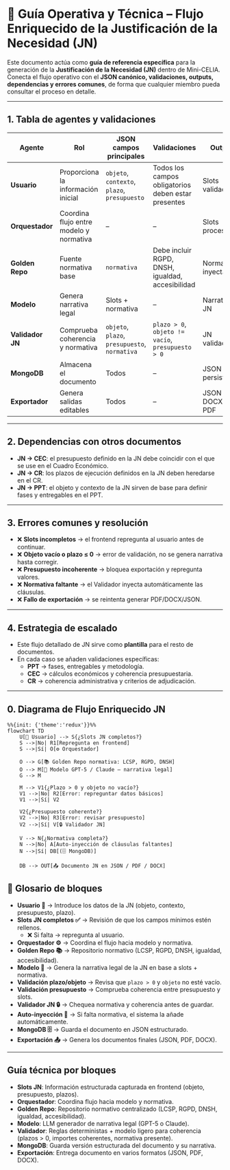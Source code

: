 # 📑 Guía Operativa y Técnica – Flujo Enriquecido de la Justificación de la Necesidad (JN)

Este documento actúa como **guía de referencia específica** para la generación de la **Justificación de la Necesidad (JN)** dentro de Mini-CELIA.  
Conecta el flujo operativo con el **JSON canónico, validaciones, outputs, dependencias y errores comunes**, de forma que cualquier miembro pueda consultar el proceso en detalle.

---

## 1. Tabla de agentes y validaciones

| Agente        | Rol                                      | JSON campos principales                          | Validaciones                                       | Output              | Posibles errores                          |
|---------------|------------------------------------------|-------------------------------------------------|---------------------------------------------------|---------------------|-------------------------------------------|
| **Usuario**   | Proporciona la información inicial       | `objeto`, `contexto`, `plazo`, `presupuesto`    | Todos los campos obligatorios deben estar presentes | Slots validados     | Slots incompletos → repregunta en frontend |
| **Orquestador** | Coordina flujo entre modelo y normativa | –                                               | –                                                 | Slots procesados    | Falla conexión con modelo → reintento      |
| **Golden Repo** | Fuente normativa base                  | `normativa`                                     | Debe incluir RGPD, DNSH, igualdad, accesibilidad  | Normativa inyectada | Falta normativa → auto-inyección           |
| **Modelo**    | Genera narrativa legal                  | Slots + normativa                               | –                                                 | Narrativa JN        | Narrativa incompleta → reintento           |
| **Validador JN** | Comprueba coherencia y normativa      | `objeto`, `plazo`, `presupuesto`, `normativa`   | `plazo > 0`, `objeto != vacío`, `presupuesto > 0` | JN validado         | Incoherencias detectadas → corrección      |
| **MongoDB**   | Almacena el documento                   | Todos                                           | –                                                 | JSON JN persistente | Error de guardado → rollback               |
| **Exportador**| Genera salidas editables                | Todos                                           | –                                                 | JSON / DOCX / PDF   | Error exportación → reintento              |

---

## 2. Dependencias con otros documentos

- **JN → CEC**: el presupuesto definido en la JN debe coincidir con el que se use en el Cuadro Económico.  
- **JN → CR**: los plazos de ejecución definidos en la JN deben heredarse en el CR.  
- **JN → PPT**: el objeto y contexto de la JN sirven de base para definir fases y entregables en el PPT.  

---

## 3. Errores comunes y resolución

- ❌ **Slots incompletos** → el frontend repregunta al usuario antes de continuar.  
- ❌ **Objeto vacío o plazo ≤ 0** → error de validación, no se genera narrativa hasta corregir.  
- ❌ **Presupuesto incoherente** → bloquea exportación y repregunta valores.  
- ❌ **Normativa faltante** → el Validador inyecta automáticamente las cláusulas.  
- ❌ **Fallo de exportación** → se reintenta generar PDF/DOCX/JSON.  

---

## 4. Estrategia de escalado

- Este flujo detallado de JN sirve como **plantilla** para el resto de documentos.  
- En cada caso se añaden validaciones específicas:  
  - **PPT** → fases, entregables y metodología.  
  - **CEC** → cálculos económicos y coherencia presupuestaria.  
  - **CR** → coherencia administrativa y criterios de adjudicación.  

---

## 0. Diagrama de Flujo Enriquecido JN

```mermaid
%%{init: {'theme':'redux'}}%%
flowchart TD
    U[👤 Usuario] --> S{¿Slots JN completos?}
    S -->|No| R1[Repregunta en frontend]
    S -->|Sí| O[⚙️ Orquestador]

    O --> G[📚 Golden Repo normativa: LCSP, RGPD, DNSH]
    O --> M[🤖 Modelo GPT-5 / Claude – narrativa legal]
    G --> M

    M --> V1{¿Plazo > 0 y objeto no vacío?}
    V1 -->|No| R2[Error: repreguntar datos básicos]
    V1 -->|Sí| V2

    V2{¿Presupuesto coherente?}
    V2 -->|No| R3[Error: revisar presupuesto]
    V2 -->|Sí| V[🔒 Validador JN]

    V --> N{¿Normativa completa?}
    N -->|No| A[Auto-inyección de cláusulas faltantes]
    N -->|Sí| DB[(🗄️ MongoDB)]

    DB --> OUT[📤 Documento JN en JSON / PDF / DOCX]

```
## 📖 Glosario de bloques

- **Usuario 👤** → Introduce los datos de la JN (objeto, contexto, presupuesto, plazo).  
- **Slots JN completos ✅** → Revisión de que los campos mínimos estén rellenos.  
  - ❌ Si falta → repregunta al usuario.  
- **Orquestador ⚙️** → Coordina el flujo hacia modelo y normativa.  
- **Golden Repo 📚** → Repositorio normativo (LCSP, RGPD, DNSH, igualdad, accesibilidad).  
- **Modelo 🤖** → Genera la narrativa legal de la JN en base a slots + normativa.  
- **Validación plazo/objeto** → Revisa que `plazo > 0` y `objeto` no esté vacío.  
- **Validación presupuesto** → Comprueba coherencia entre presupuesto y slots.  
- **Validador JN 🔒** → Chequea normativa y coherencia antes de guardar.  
- **Auto-inyección 🔄** → Si falta normativa, el sistema la añade automáticamente.  
- **MongoDB 🗄️** → Guarda el documento en JSON estructurado.  
- **Exportación 📤** → Genera los documentos finales (JSON, PDF, DOCX).  

---

## Guía técnica por bloques

- **Slots JN**: Información estructurada capturada en frontend (objeto, presupuesto, plazos).  
- **Orquestador**: Coordina flujo hacia modelo y normativa.  
- **Golden Repo**: Repositorio normativo centralizado (LCSP, RGPD, DNSH, igualdad, accesibilidad).  
- **Modelo**: LLM generador de narrativa legal (GPT-5 o Claude).  
- **Validador**: Reglas deterministas + modelo ligero para coherencia (plazos > 0, importes coherentes, normativa presente).  
- **MongoDB**: Guarda versión estructurada del documento y su narrativa.  
- **Exportación**: Entrega documento en varios formatos (JSON, PDF, DOCX). 





